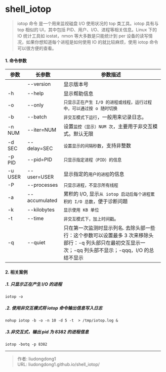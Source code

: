 # shell_iotop


> iotop 命令 是一个用来监视磁盘 I/O 使用状况的 top 类工具。iotop 具有与 top 相似的 UI，其中包括 PID、用户、I/O、进程等相关信息。Linux 下的 IO 统计工具如 iostat，nmon 等大多数是只能统计到 per 设备的读写情况，如果你想知道每个进程是如何使用 IO 的就比较麻烦，使用 iotop 命令可以很方便的查看。

#### 1. 命令参数

| **参数** | **长参数**    | **参数描述**                                                 |
| -------- | ------------- | ------------------------------------------------------------ |
|          | --version     | 显示版本号                                                   |
| -h       | --help        | 显示帮助信息                                                 |
| -o       | --only        | `只显示正在产生 I/O 的进程或线程，运行过程中，可以通过按 o 随时切换` |
| -b       | --batch       | `非交互模式下运行`，一般用来记录日志。                       |
| -n NUM   | --iter=NUM    | 设置`监控（显示）NUM 次`，主要用于非交互模式。默认无限       |
| -d SEC   | --delay=SEC   | `设置显示的间隔秒数`，支持非整数                             |
| -p PID   | --pid=PID     | `只显示指定进程（PID）的信息`                                |
| -u USER  | --user=USER   | 显示指定的`用户的进程`的信息                                 |
| -P       | --processes   | `只显示进程，不显示所有线程`                                 |
| -a       | --accumulated | 累积的 I/O, 显示`从 iotop 启动后每个进程累积的 I/O 总数`，便于诊断问题 |
| -k       | --kilobytes   | `显示使用 KB 单位`                                           |
| -t       | --time        | `非交互模式下，加上时间戳`。                                 |
| -q       | --quiet       | 只在第一次监测时显示列名. 去除头部一些行：这个参数可以设置最多 3 次来移除头部行：-q 列头部只在最初交互显示一次；-qq 列头部不显示；-qqq，I/O 的总结不显示 |

####  2. 相关案例

##### .1. **只显示正在产生 I/O 的进程**

```shell
iotop -o
```

#####  .2. **使用非交互模式将 iotop 命令输出信息写入日志**

```shell
nohup iotop -b -o -n 10 -d 5 -t  > /tmp/iotop.log &
```

##### .3.**非交互式，输出 pid 为 8382 的进程信息**

```shell
iotop -botq -p 8382
```



---

> 作者: liudongdong1  
> URL: liudongdong1.github.io/shell_iotop/  

